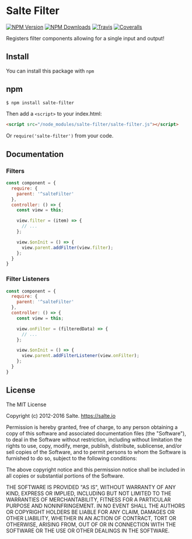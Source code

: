 # Salte Filter
[![NPM Version][npm-version-image]][npm-url]
[![NPM Downloads][npm-downloads-image]][npm-url]
[![Travis][travis-ci-image]][travis-ci-url]
[![Coveralls][coveralls-image]][coveralls-url]

Registers filter components allowing for a single input and output!

## Install

You can install this package with `npm`

## npm

```sh
$ npm install salte-filter
```
Then add a `<script>` to your index.html:
```html
<script src="/node_modules/salte-filter/salte-filter.js"></script>
```
Or `require('salte-filter')` from your code.

## Documentation

### Filters

```javascript
const component = {
  require: {
    parent: '^salteFilter'
  },
  controller: () => {
    const view = this;

    view.filter = (item) => {
      // ...
    };

    view.$onInit = () => {
      view.parent.addFilter(view.filter);
    };
  }
}
```

### Filter Listeners

```javascript
const component = {
  require: {
    parent: '^salteFilter'
  },
  controller: () => {
    const view = this;

    view.onFilter = (filteredData) => {
      // ...
    };

    view.$onInit = () => {
      view.parent.addFilterListener(view.onFilter);
    };
  }
}
```

## License

The MIT License

Copyright (c) 2012-2016 Salte. https://salte.io

Permission is hereby granted, free of charge, to any person obtaining a copy
of this software and associated documentation files (the "Software"), to deal
in the Software without restriction, including without limitation the rights
to use, copy, modify, merge, publish, distribute, sublicense, and/or sell
copies of the Software, and to permit persons to whom the Software is
furnished to do so, subject to the following conditions:

The above copyright notice and this permission notice shall be included in
all copies or substantial portions of the Software.

THE SOFTWARE IS PROVIDED "AS IS", WITHOUT WARRANTY OF ANY KIND, EXPRESS OR
IMPLIED, INCLUDING BUT NOT LIMITED TO THE WARRANTIES OF MERCHANTABILITY,
FITNESS FOR A PARTICULAR PURPOSE AND NONINFRINGEMENT. IN NO EVENT SHALL THE
AUTHORS OR COPYRIGHT HOLDERS BE LIABLE FOR ANY CLAIM, DAMAGES OR OTHER
LIABILITY, WHETHER IN AN ACTION OF CONTRACT, TORT OR OTHERWISE, ARISING FROM,
OUT OF OR IN CONNECTION WITH THE SOFTWARE OR THE USE OR OTHER DEALINGS IN
THE SOFTWARE.

[npm-version-image]: http://img.shields.io/npm/v/salte-filter.svg?style=flat
[npm-downloads-image]: http://img.shields.io/npm/dm/salte-filter.svg?style=flat
[npm-url]: https://npmjs.org/package/salte-filter

[travis-ci-image]: https://img.shields.io/travis/salte-io/salte-filter.svg?style=flat
[travis-ci-url]: https://travis-ci.org/salte-io/salte-filter

[coveralls-image]: https://img.shields.io/coveralls/salte-io/salte-filter/master.svg
[coveralls-url]: https://coveralls.io/github/salte-io/salte-filter
